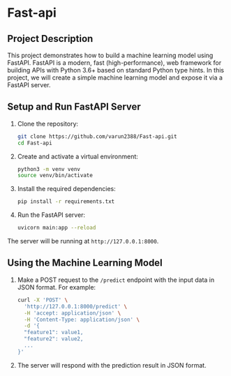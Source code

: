 # Fast-api

## Project Description

This project demonstrates how to build a machine learning model using FastAPI. FastAPI is a modern, fast (high-performance), web framework for building APIs with Python 3.6+ based on standard Python type hints. In this project, we will create a simple machine learning model and expose it via a FastAPI server.

## Setup and Run FastAPI Server

1. Clone the repository:
   ```bash
   git clone https://github.com/varun2388/Fast-api.git
   cd Fast-api
   ```

2. Create and activate a virtual environment:
   ```bash
   python3 -m venv venv
   source venv/bin/activate
   ```

3. Install the required dependencies:
   ```bash
   pip install -r requirements.txt
   ```

4. Run the FastAPI server:
   ```bash
   uvicorn main:app --reload
   ```

The server will be running at `http://127.0.0.1:8000`.

## Using the Machine Learning Model

1. Make a POST request to the `/predict` endpoint with the input data in JSON format. For example:
   ```bash
   curl -X 'POST' \
     'http://127.0.0.1:8000/predict' \
     -H 'accept: application/json' \
     -H 'Content-Type: application/json' \
     -d '{
     "feature1": value1,
     "feature2": value2,
     ...
   }'
   ```

2. The server will respond with the prediction result in JSON format.
